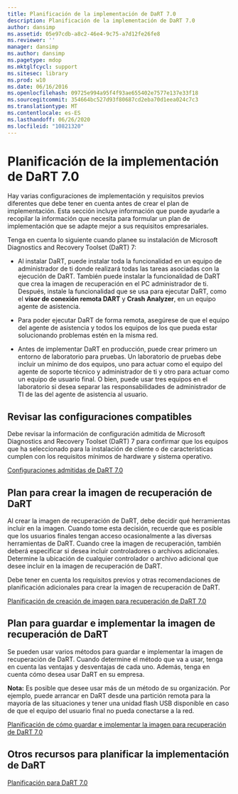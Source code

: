 ```yaml
---
title: Planificación de la implementación de DaRT 7.0
description: Planificación de la implementación de DaRT 7.0
author: dansimp
ms.assetid: 05e97cdb-a8c2-46e4-9c75-a7d12fe26fe8
ms.reviewer: ''
manager: dansimp
ms.author: dansimp
ms.pagetype: mdop
ms.mktglfcycl: support
ms.sitesec: library
ms.prod: w10
ms.date: 06/16/2016
ms.openlocfilehash: 09725e994a95f4f93ae655402e7577e137e33f18
ms.sourcegitcommit: 354664bc527d93f80687cd2eba70d1eea024c7c3
ms.translationtype: MT
ms.contentlocale: es-ES
ms.lasthandoff: 06/26/2020
ms.locfileid: "10821320"
---
```

# Planificación de la implementación de DaRT 7.0


Hay varias configuraciones de implementación y requisitos previos diferentes que debe tener en cuenta antes de crear el plan de implementación. Esta sección incluye información que puede ayudarle a recopilar la información que necesita para formular un plan de implementación que se adapte mejor a sus requisitos empresariales.

Tenga en cuenta lo siguiente cuando planee su instalación de Microsoft Diagnostics and Recovery Toolset (DaRT) 7:

-   Al instalar DaRT, puede instalar toda la funcionalidad en un equipo de administrador de ti donde realizará todas las tareas asociadas con la ejecución de DaRT. También puede instalar la funcionalidad de DaRT que crea la imagen de recuperación en el PC administrador de ti. Después, instale la funcionalidad que se usa para ejecutar DaRT, como el **visor de conexión remota DART** y **Crash Analyzer**, en un equipo agente de asistencia.

-   Para poder ejecutar DaRT de forma remota, asegúrese de que el equipo del agente de asistencia y todos los equipos de los que pueda estar solucionando problemas estén en la misma red.

-   Antes de implementar DaRT en producción, puede crear primero un entorno de laboratorio para pruebas. Un laboratorio de pruebas debe incluir un mínimo de dos equipos, uno para actuar como el equipo del agente de soporte técnico y administrador de ti y otro para actuar como un equipo de usuario final. O bien, puede usar tres equipos en el laboratorio si desea separar las responsabilidades de administrador de TI de las del agente de asistencia al usuario.

## Revisar las configuraciones compatibles


Debe revisar la información de configuración admitida de Microsoft Diagnostics and Recovery Toolset (DaRT) 7 para confirmar que los equipos que ha seleccionado para la instalación de cliente o de características cumplen con los requisitos mínimos de hardware y sistema operativo.

[Configuraciones admitidas de DaRT 7.0](dart-70-supported-configurations-dart-7.md)

## Plan para crear la imagen de recuperación de DaRT


Al crear la imagen de recuperación de DaRT, debe decidir qué herramientas incluir en la imagen. Cuando tome esta decisión, recuerde que es posible que los usuarios finales tengan acceso ocasionalmente a las diversas herramientas de DaRT. Cuando cree la imagen de recuperación, también deberá especificar si desea incluir controladores o archivos adicionales. Determine la ubicación de cualquier controlador o archivo adicional que desee incluir en la imagen de recuperación de DaRT.

Debe tener en cuenta los requisitos previos y otras recomendaciones de planificación adicionales para crear la imagen de recuperación de DaRT.

[Planificación de creación de imagen para recuperación de DaRT 7.0](planning-to-create-the-dart-70-recovery-image.md)

## Plan para guardar e implementar la imagen de recuperación de DaRT


Se pueden usar varios métodos para guardar e implementar la imagen de recuperación de DaRT. Cuando determine el método que va a usar, tenga en cuenta las ventajas y desventajas de cada uno. Además, tenga en cuenta cómo desea usar DaRT en su empresa.

**Nota:**  Es posible que desee usar más de un método de su organización. Por ejemplo, puede arrancar en DaRT desde una partición remota para la mayoría de las situaciones y tener una unidad flash USB disponible en caso de que el equipo del usuario final no pueda conectarse a la red.

 

[Planificación de cómo guardar e implementar la imagen para recuperación de DaRT 7.0](planning-how-to-save-and-deploy-the-dart-70-recovery-image.md)

## Otros recursos para planificar la implementación de DaRT


[Planificación para DaRT 7.0](planning-for-dart-70-new-ia.md)

 

 





